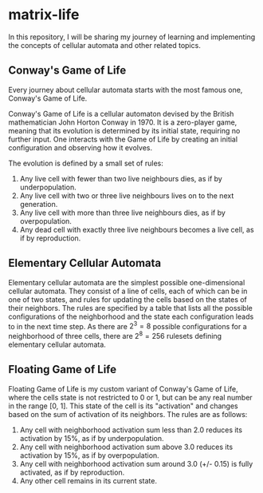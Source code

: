 # matrix-life
In this repository, I will be sharing my journey of learning and implementing the concepts of cellular automata and other related topics. 

## Conway's Game of Life
Every journey about cellular automata starts with the most famous one, Conway's Game of Life.

Conway's Game of Life is a cellular automaton devised by the British mathematician John Horton Conway in 1970. It is a zero-player game, meaning that its evolution is determined by its initial state, requiring no further input. One interacts with the Game of Life by creating an initial configuration and observing how it evolves.

The evolution is defined by a small set of rules:
1. Any live cell with fewer than two live neighbours dies, as if by underpopulation.
2. Any live cell with two or three live neighbours lives on to the next generation.
3. Any live cell with more than three live neighbours dies, as if by overpopulation.
4. Any dead cell with exactly three live neighbours becomes a live cell, as if by reproduction.

## Elementary Cellular Automata
Elementary cellular automata are the simplest possible one-dimensional cellular automata. They consist of a line of cells, each of which can be in one of two states, and rules for updating the cells based on the states of their neighbors. The rules are specified by a table that lists all the possible configurations of the neighborhood and the state each configuration leads to in the next time step. As there are $2^3 = 8$ possible configurations for a neighborhood of three cells, there are $2^8 = 256$ rulesets defining elementary cellular automata.

## Floating Game of Life
Floating Game of Life is my custom variant of Conway's Game of Life, where the cells state is not restricted to 0 or 1, but can be any real number in the range [0, 1]. This state of the cell is its "activation" and changes based on the sum of activation of its neighbors. The rules are as follows:
1. Any cell with neighborhood activation sum less than 2.0 reduces its activation by 15%, as if by underpopulation.
2. Any cell with neighborhood activation sum above 3.0 reduces its activation by 15%, as if by overpopulation.
3. Any cell with neighborhood activation sum around 3.0 (+/- 0.15) is fully activated, as if by reproduction.
4. Any other cell remains in its current state.